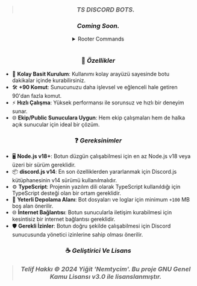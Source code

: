 > ### <p align="center"> ***TS DISCORD BOTS.*** </p> 
  ### <p align="center"> *Coming Soon.* </p> 
<details align="center">
<summary>Rooter Commands</summary>
<table>
  <thead>
    <th>Komut & Sistem</th>
    <th>Resim</th>
  </thead>
<tbody>
  <tr>
  <td>Setup Sistemi</td><td><img src=""alt="Setup Image" style="max-width: 100%;"></td>
</tr>
<tr>
<td>Bot Ayar Sistemi</td><td><img src="" alt="Kısayol Panel" style="max-width: 100%;"></td>
</tr>
<tr>
<td>Koruma Sistemi</td><td><img src="" alt="Shield Image" style="max-width: 100%;"></td>
</tr>
</tbody>
</table>
</details>

#
### <p align="center"> 💎 *Özellikler* </p> 
- 🚀 **Kolay Basit Kurulum**: Kullanımı kolay arayüzü sayesinde botu dakikalar içinde kurabilirsiniz.  
- 🛠️ **+90 Komut**: Sunucunuzu daha işlevsel ve eğlenceli hale getiren 90'dan fazla komut.  
- ⚡ **Hızlı Çalışma**: Yüksek performansı ile sorunsuz ve hızlı bir deneyim sunar.  
- 🌐 **Ekip/Public Sunuculara Uygun**: Hem ekip çalışmaları hem de halka açık sunucular için ideal bir çözüm.
  
### <p align="center"> ❓ *Gereksinimler* </p>
- 🖥️ **Node.js v18+**: Botun düzgün çalışabilmesi için en az Node.js v18 veya üzeri bir sürüm gereklidir.  
- 📦 **discord.js v14**: En son özelliklerden yararlanmak için Discord.js kütüphanesinin v14 sürümü kullanılmalıdır.  
- ⚙️ **TypeScript**: Projenin yazılım dili olarak TypeScript kullanıldığı için TypeScript desteği olan bir ortam gereklidir.  
- 💾 **Yeterli Depolama Alanı**: Bot dosyaları ve loglar için minimum ` +100 ` MB boş alan önerilir.  
- 🌐 **İnternet Bağlantısı**: Botun sunucularla iletişim kurabilmesi için kesintisiz bir internet bağlantısı gereklidir.  
- 🛡️ **Gerekli İzinler**: Botun doğru şekilde çalışabilmesi için Discord sunucusunda yönetici izinlerine sahip olması önerilir.

### <p align="center"> ☕ *Geliştirici Ve Lisans* </p>
> ### <p align="center"> *Telif Hakkı © 2024 Yiğit 'Nemtycim'. Bu proje GNU Genel Kamu Lisansı v3.0 ile lisanslanmıştır.* </p> 
